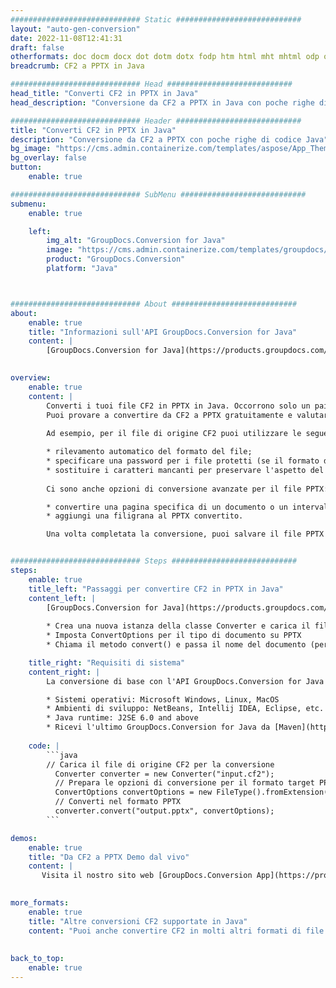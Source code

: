 ```yaml
---
############################# Static ############################
layout: "auto-gen-conversion"
date: 2022-11-08T12:41:31
draft: false
otherformats: doc docm docx dot dotm dotx fodp htm html mht mhtml odp odt otp pot potm potx pps ppsm ppsx ppt pptm pptx rtf
breadcrumb: CF2 a PPTX in Java

############################# Head ############################
head_title: "Converti CF2 in PPTX in Java"
head_description: "Conversione da CF2 a PPTX in Java con poche righe di codice. Converti oltre 160 formati di file utilizzando l'API di conversione dei documenti GroupDocs per Java"

############################# Header ############################
title: "Converti CF2 in PPTX in Java"
description: "Conversione da CF2 a PPTX con poche righe di codice Java"
bg_image: "https://cms.admin.containerize.com/templates/aspose/App_Themes/V3/images/bg/header1.png"
bg_overlay: false
button:
    enable: true

############################# SubMenu ############################
submenu:
    enable: true

    left:
        img_alt: "GroupDocs.Conversion for Java"
        image: "https://cms.admin.containerize.com/templates/groupdocs/images/product-logos/90x90-noborder/groupdocs-conversion-java.png"
        product: "GroupDocs.Conversion"
        platform: "Java"



############################# About ############################
about:
    enable: true
    title: "Informazioni sull'API GroupDocs.Conversion for Java"
    content: |
        [GroupDocs.Conversion for Java](https://products.groupdocs.com/conversion/java/) è un'API di conversione di formati di file avanzata per la conversione tra formati di immagini e documenti popolari come Microsoft Office, OpenDocument, PDF, HTML, e-mail, CAD. e molto altro ancora con poche righe di codice. L'API nativa rileva automaticamente i formati dei documenti originali e offre molte opzioni per personalizzare i documenti convertiti. Insieme alla funzione di estrazione delle informazioni da un documento, supporta anche la memorizzazione nella cache dei risultati della conversione sul disco locale per impostazione predefinita. Tuttavia, qualsiasi tipo di archiviazione della cache può essere supportato implementando le interfacce appropriate: Amazon S3, Dropbox, Google Drive, Windows Azure, Reddis o qualsiasi altro.
    

overview:
    enable: true
    content: |
        Converti i tuoi file CF2 in PPTX in Java. Occorrono solo un paio di righe di codice Java su qualsiasi piattaforma di tua scelta, come Windows, Linux, macOS.
        Puoi provare a convertire da CF2 a PPTX gratuitamente e valutare la qualità dei risultati della conversione. Insieme a semplici script di conversione file, puoi provare opzioni più sofisticate per caricare il file sorgente CF2 e memorizzare l'output PPTX. 
        
        Ad esempio, per il file di origine CF2 puoi utilizzare le seguenti opzioni di caricamento:

        * rilevamento automatico del formato del file;
        * specificare una password per i file protetti (se il formato del file lo supporta);
        * sostituire i caratteri mancanti per preservare l'aspetto del documento.
        
        Ci sono anche opzioni di conversione avanzate per il file PPTX:

        * convertire una pagina specifica di un documento o un intervallo di pagine;
        * aggiungi una filigrana al PPTX convertito.

        Una volta completata la conversione, puoi salvare il file PPTX nel tuo percorso file locale o in qualsiasi archivio di terze parti come FTP, Amazon S3, Google Drive, Dropbox ecc. Nota: per convertire CF2 a PPTX, non è necessario installare alcun software aggiuntivo, come MS Office, Open Office, Adobe Acrobat Reader ecc.


############################# Steps ############################
steps:
    enable: true
    title_left: "Passaggi per convertire CF2 in PPTX in Java"
    content_left: |
        [GroupDocs.Conversion for Java](https://products.groupdocs.com/conversion/java/) consente agli sviluppatori di convertire facilmente il file CF2 in PPTX con poche righe di codice.
        
        * Crea una nuova istanza della classe Converter e carica il file CF2 con il percorso completo
        * Imposta ConvertOptions per il tipo di documento su PPTX
        * Chiama il metodo convert() e passa il nome del documento (percorso completo) e il formato (PPTX) come parametro

    title_right: "Requisiti di sistema"
    content_right: |
        La conversione di base con l'API GroupDocs.Conversion for Java può essere eseguita con poche righe di codice. Le nostre API sono supportate su tutte le principali piattaforme e sistemi operativi. Prima di eseguire il codice seguente, assicurati di avere i seguenti prerequisiti installati sul tuo sistema.

        * Sistemi operativi: Microsoft Windows, Linux, MacOS
        * Ambienti di sviluppo: NetBeans, Intellij IDEA, Eclipse, etc.
        * Java runtime: J2SE 6.0 and above
        * Ricevi l'ultimo GroupDocs.Conversion for Java da [Maven](https://repository.groupdocs.com/webapp/#/artifacts/browse/tree/General/repo/com/groupdocs/groupdocs-conversion)
         
    code: |
        ```java    
        // Carica il file di origine CF2 per la conversione
          Converter converter = new Converter("input.cf2");
          // Prepara le opzioni di conversione per il formato target PPTX
          ConvertOptions convertOptions = new FileType().fromExtension("pptx").getConvertOptions();
          // Converti nel formato PPTX
          converter.convert("output.pptx", convertOptions);
        ```

demos:
    enable: true
    title: "Da CF2 a PPTX Demo dal vivo"
    content: |
       Visita il nostro sito web [GroupDocs.Conversion App](https://products.groupdocs.app/conversion/family) e prova subito la conversione da CF2 a PPTX. La demo gratuita ha i seguenti vantaggi
          

more_formats:
    enable: true
    title: "Altre conversioni CF2 supportate in Java"
    content: "Puoi anche convertire CF2 in molti altri formati di file. Si prega di consultare l'elenco di seguito."
       
       
back_to_top:
    enable: true
---
```

